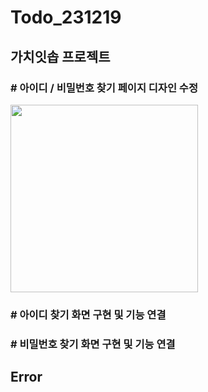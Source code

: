 # Todo_231219

## 가치잇솝 프로젝트

### # 아이디 / 비밀번호 찾기 페이지 디자인 수정

  <img src = "https://github.com/KostaMiniProject/MainProject-Front/assets/93758455/ebc96a83-aa43-4a90-a1e4-37a9bc39a5e6" height="300px">

### # 아이디 찾기 화면 구현 및 기능 연결

### # 비밀번호 찾기 화면 구현 및 기능 연결

## Error
